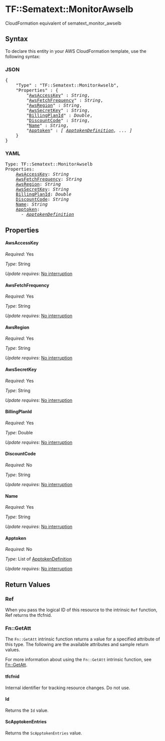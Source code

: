 # TF::Sematext::MonitorAwselb

CloudFormation equivalent of sematext_monitor_awselb

## Syntax

To declare this entity in your AWS CloudFormation template, use the following syntax:

### JSON

<pre>
{
    "Type" : "TF::Sematext::MonitorAwselb",
    "Properties" : {
        "<a href="#awsaccesskey" title="AwsAccessKey">AwsAccessKey</a>" : <i>String</i>,
        "<a href="#awsfetchfrequency" title="AwsFetchFrequency">AwsFetchFrequency</a>" : <i>String</i>,
        "<a href="#awsregion" title="AwsRegion">AwsRegion</a>" : <i>String</i>,
        "<a href="#awssecretkey" title="AwsSecretKey">AwsSecretKey</a>" : <i>String</i>,
        "<a href="#billingplanid" title="BillingPlanId">BillingPlanId</a>" : <i>Double</i>,
        "<a href="#discountcode" title="DiscountCode">DiscountCode</a>" : <i>String</i>,
        "<a href="#name" title="Name">Name</a>" : <i>String</i>,
        "<a href="#apptoken" title="Apptoken">Apptoken</a>" : <i>[ <a href="apptokendefinition.md">ApptokenDefinition</a>, ... ]</i>
    }
}
</pre>

### YAML

<pre>
Type: TF::Sematext::MonitorAwselb
Properties:
    <a href="#awsaccesskey" title="AwsAccessKey">AwsAccessKey</a>: <i>String</i>
    <a href="#awsfetchfrequency" title="AwsFetchFrequency">AwsFetchFrequency</a>: <i>String</i>
    <a href="#awsregion" title="AwsRegion">AwsRegion</a>: <i>String</i>
    <a href="#awssecretkey" title="AwsSecretKey">AwsSecretKey</a>: <i>String</i>
    <a href="#billingplanid" title="BillingPlanId">BillingPlanId</a>: <i>Double</i>
    <a href="#discountcode" title="DiscountCode">DiscountCode</a>: <i>String</i>
    <a href="#name" title="Name">Name</a>: <i>String</i>
    <a href="#apptoken" title="Apptoken">Apptoken</a>: <i>
      - <a href="apptokendefinition.md">ApptokenDefinition</a></i>
</pre>

## Properties

#### AwsAccessKey

_Required_: Yes

_Type_: String

_Update requires_: [No interruption](https://docs.aws.amazon.com/AWSCloudFormation/latest/UserGuide/using-cfn-updating-stacks-update-behaviors.html#update-no-interrupt)

#### AwsFetchFrequency

_Required_: Yes

_Type_: String

_Update requires_: [No interruption](https://docs.aws.amazon.com/AWSCloudFormation/latest/UserGuide/using-cfn-updating-stacks-update-behaviors.html#update-no-interrupt)

#### AwsRegion

_Required_: Yes

_Type_: String

_Update requires_: [No interruption](https://docs.aws.amazon.com/AWSCloudFormation/latest/UserGuide/using-cfn-updating-stacks-update-behaviors.html#update-no-interrupt)

#### AwsSecretKey

_Required_: Yes

_Type_: String

_Update requires_: [No interruption](https://docs.aws.amazon.com/AWSCloudFormation/latest/UserGuide/using-cfn-updating-stacks-update-behaviors.html#update-no-interrupt)

#### BillingPlanId

_Required_: Yes

_Type_: Double

_Update requires_: [No interruption](https://docs.aws.amazon.com/AWSCloudFormation/latest/UserGuide/using-cfn-updating-stacks-update-behaviors.html#update-no-interrupt)

#### DiscountCode

_Required_: No

_Type_: String

_Update requires_: [No interruption](https://docs.aws.amazon.com/AWSCloudFormation/latest/UserGuide/using-cfn-updating-stacks-update-behaviors.html#update-no-interrupt)

#### Name

_Required_: Yes

_Type_: String

_Update requires_: [No interruption](https://docs.aws.amazon.com/AWSCloudFormation/latest/UserGuide/using-cfn-updating-stacks-update-behaviors.html#update-no-interrupt)

#### Apptoken

_Required_: No

_Type_: List of <a href="apptokendefinition.md">ApptokenDefinition</a>

_Update requires_: [No interruption](https://docs.aws.amazon.com/AWSCloudFormation/latest/UserGuide/using-cfn-updating-stacks-update-behaviors.html#update-no-interrupt)

## Return Values

### Ref

When you pass the logical ID of this resource to the intrinsic `Ref` function, Ref returns the tfcfnid.

### Fn::GetAtt

The `Fn::GetAtt` intrinsic function returns a value for a specified attribute of this type. The following are the available attributes and sample return values.

For more information about using the `Fn::GetAtt` intrinsic function, see [Fn::GetAtt](https://docs.aws.amazon.com/AWSCloudFormation/latest/UserGuide/intrinsic-function-reference-getatt.html).

#### tfcfnid

Internal identifier for tracking resource changes. Do not use.

#### Id

Returns the <code>Id</code> value.

#### ScApptokenEntries

Returns the <code>ScApptokenEntries</code> value.

